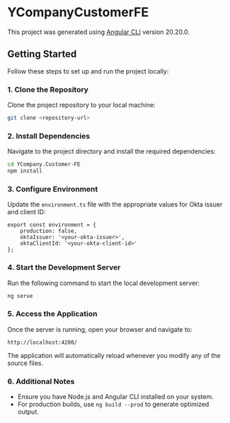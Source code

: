 # YCompanyCustomerFE

This project was generated using [Angular CLI](https://github.com/angular/angular-cli) version 20.20.0.

## Getting Started

Follow these steps to set up and run the project locally:

### 1. Clone the Repository
Clone the project repository to your local machine:
```bash
git clone <repository-url>
```

### 2. Install Dependencies
Navigate to the project directory and install the required dependencies:
```bash
cd YCompany.Customer-FE
npm install
```

### 3. Configure Environment
Update the `environment.ts` file with the appropriate values for Okta issuer and client ID:
```plaintext
export const environment = {
    production: false,
    oktaIssuer: '<your-okta-issuer>',
    oktaClientId: '<your-okta-client-id>'
};
```

### 4. Start the Development Server
Run the following command to start the local development server:
```bash
ng serve
```

### 5. Access the Application
Once the server is running, open your browser and navigate to:
```
http://localhost:4200/
```
The application will automatically reload whenever you modify any of the source files.

### 6. Additional Notes
- Ensure you have Node.js and Angular CLI installed on your system.
- For production builds, use `ng build --prod` to generate optimized output.

